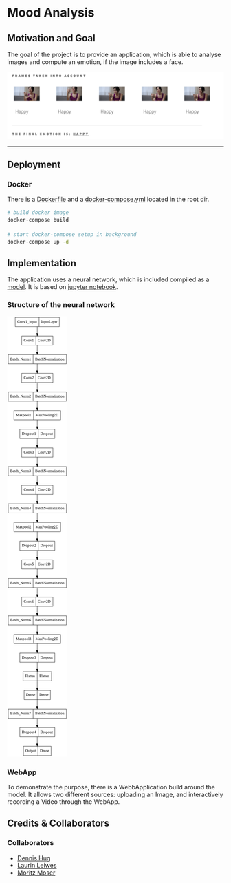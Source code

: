 # Mood Analysis

## Motivation and Goal

The goal of the project is to provide an application, which is able to analyse images and compute an emotion, if the
image includes a face.

![analysis_output](documentation/static/analysis_output.png)

* * *

## Deployment 

### Docker

There is a  [Dockerfile](Dockerfile) and a [docker-compose.yml](docker-compose.yml) located in the root dir.

```Bash
# build docker image
docker-compose build

# start docker-compose setup in background
docker-compose up -d  
```


## Implementation 

The application uses a neural network, which is included compiled as a [model](models/emotions_final.h5). 
It is based on [jupyter notebook](models/emotions_detection.ipynb).

### Structure of the neural network 

![structure](documentation/static/neural_network_structure.png)

### WebApp 

To demonstrate the purpose, there is a WebbApplication build around the model. 
It allows two different sources: uploading an Image, and interactively recording a Video through the WebApp.

## Credits & Collaborators

### Collaborators

- [Dennis Hug](https://github.com/hugson-d)
- [Laurin Leiwes](https://github.com/NighthawkF119)
- [Moritz Moser](https://github.com/Pondo18)